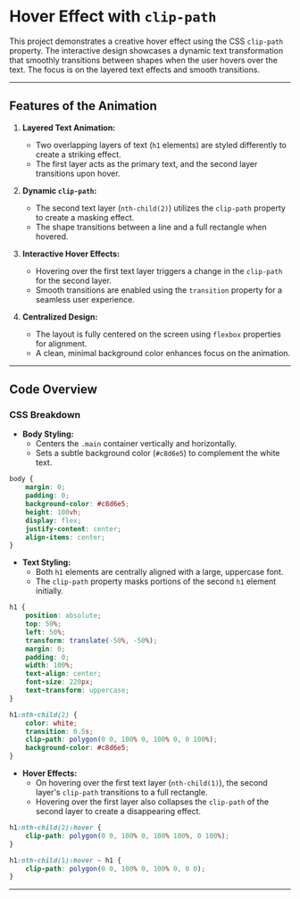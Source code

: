 # Hover Effect with `clip-path`

This project demonstrates a creative hover effect using the CSS `clip-path` property. The interactive design showcases a dynamic text transformation that smoothly transitions between shapes when the user hovers over the text. The focus is on the layered text effects and smooth transitions.

---

## Features of the Animation

1. **Layered Text Animation:**
   - Two overlapping layers of text (`h1` elements) are styled differently to create a striking effect.
   - The first layer acts as the primary text, and the second layer transitions upon hover.

2. **Dynamic `clip-path`:**
   - The second text layer (`nth-child(2)`) utilizes the `clip-path` property to create a masking effect.
   - The shape transitions between a line and a full rectangle when hovered.

3. **Interactive Hover Effects:**
   - Hovering over the first text layer triggers a change in the `clip-path` for the second layer.
   - Smooth transitions are enabled using the `transition` property for a seamless user experience.

4. **Centralized Design:**
   - The layout is fully centered on the screen using `flexbox` properties for alignment.
   - A clean, minimal background color enhances focus on the animation.

---

## Code Overview

### CSS Breakdown

- **Body Styling:**
  - Centers the `.main` container vertically and horizontally.
  - Sets a subtle background color (`#c8d6e5`) to complement the white text.

```css
body {
    margin: 0;
    padding: 0;
    background-color: #c8d6e5;
    height: 100vh;
    display: flex;
    justify-content: center;
    align-items: center;    
}
```

- **Text Styling:**
  - Both `h1` elements are centrally aligned with a large, uppercase font.
  - The `clip-path` property masks portions of the second `h1` element initially.

```css
h1 {
    position: absolute;
    top: 50%;
    left: 50%;
    transform: translate(-50%, -50%);
    margin: 0;
    padding: 0;
    width: 100%;
    text-align: center;
    font-size: 220px;
    text-transform: uppercase;
}

h1:nth-child(2) {
    color: white;
    transition: 0.5s;
    clip-path: polygon(0 0, 100% 0, 100% 0, 0 100%);
    background-color: #c8d6e5;
}
```

- **Hover Effects:**
  - On hovering over the first text layer (`nth-child(1)`), the second layer's `clip-path` transitions to a full rectangle.
  - Hovering over the first layer also collapses the `clip-path` of the second layer to create a disappearing effect.

```css
h1:nth-child(2):hover {
    clip-path: polygon(0 0, 100% 0, 100% 100%, 0 100%);
}

h1:nth-child(1):hover ~ h1 {
    clip-path: polygon(0 0, 100% 0, 100% 0, 0 0);
}
```

---

